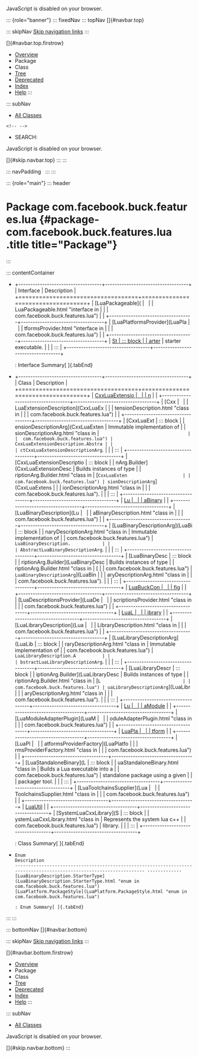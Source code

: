 <div>

JavaScript is disabled on your browser.

</div>

::: {role="banner"}
::: fixedNav
::: topNav
[]{#navbar.top}

::: skipNav
[Skip navigation links](#skip.navbar.top "Skip navigation links")
:::

[]{#navbar.top.firstrow}

-   [Overview](../../../../../index.html)
-   Package
-   Class
-   [Tree](package-tree.html)
-   [Deprecated](../../../../../deprecated-list.html)
-   [Index](../../../../../index-all.html)
-   [Help](../../../../../help-doc.html)
:::

::: subNav
-   [All Classes](../../../../../allclasses.html)

```{=html}
<!-- -->
```
-   SEARCH:

<div>

<div>

JavaScript is disabled on your browser.

</div>

</div>

[]{#skip.navbar.top}
:::
:::

::: navPadding
 
:::
:::

::: {role="main"}
::: header
# Package com.facebook.buck.features.lua {#package-com.facebook.buck.features.lua .title title="Package"}
:::

::: contentContainer
-   +-----------------------------------+-----------------------------------+
    | Interface                         | Description                       |
    +===================================+===================================+
    | [LuaPackageable](                 |                                   |
    | LuaPackageable.html "interface in |                                   |
    |  com.facebook.buck.features.lua") |                                   |
    +-----------------------------------+-----------------------------------+
    | [LuaPlatformsProvider](LuaPla     |                                   |
    | tformsProvider.html "interface in |                                   |
    |  com.facebook.buck.features.lua") |                                   |
    +-----------------------------------+-----------------------------------+
    | [St                               | ::: block                         |
    | arter](Starter.html "interface in | An interface which builds a Lua   |
    |  com.facebook.buck.features.lua") | starter executable.               |
    |                                   | :::                               |
    +-----------------------------------+-----------------------------------+

    : Interface Summary[ ]{.tabEnd}

-   +-----------------------------------+-----------------------------------+
    | Class                             | Description                       |
    +===================================+===================================+
    | [CxxLuaExtensio                   |                                   |
    | n](CxxLuaExtension.html "class in |                                   |
    |  com.facebook.buck.features.lua") |                                   |
    +-----------------------------------+-----------------------------------+
    | [Cxx                              |                                   |
    | LuaExtensionDescription](CxxLuaEx |                                   |
    | tensionDescription.html "class in |                                   |
    |  com.facebook.buck.features.lua") |                                   |
    +-----------------------------------+-----------------------------------+
    | [CxxLuaExt                        | ::: block                         |
    | ensionDescriptionArg](CxxLuaExten | Immutable implementation of       |
    | sionDescriptionArg.html "class in | `                                 |
    |  com.facebook.buck.features.lua") | CxxLuaExtensionDescription.Abstra |
    |                                   | ctCxxLuaExtensionDescriptionArg`. |
    |                                   | :::                               |
    +-----------------------------------+-----------------------------------+
    | [CxxLuaExtensionDescriptio        | ::: block                         |
    | nArg.Builder](CxxLuaExtensionDesc | Builds instances of type          |
    | riptionArg.Builder.html "class in | [`CxxLuaExten                     |
    |  com.facebook.buck.features.lua") | sionDescriptionArg`](CxxLuaExtens |
    |                                   | ionDescriptionArg.html "class in  |
    |                                   | com.facebook.buck.features.lua"). |
    |                                   | :::                               |
    +-----------------------------------+-----------------------------------+
    | [Lu                               |                                   |
    | aBinary](LuaBinary.html "class in |                                   |
    |  com.facebook.buck.features.lua") |                                   |
    +-----------------------------------+-----------------------------------+
    | [LuaBinaryDescription](Lu         |                                   |
    | aBinaryDescription.html "class in |                                   |
    |  com.facebook.buck.features.lua") |                                   |
    +-----------------------------------+-----------------------------------+
    | [LuaBinaryDescriptionArg](LuaBi   | ::: block                         |
    | naryDescriptionArg.html "class in | Immutable implementation of       |
    |  com.facebook.buck.features.lua") | `LuaBinaryDescription.            |
    |                                   | AbstractLuaBinaryDescriptionArg`. |
    |                                   | :::                               |
    +-----------------------------------+-----------------------------------+
    | [LuaBinaryDesc                    | ::: block                         |
    | riptionArg.Builder](LuaBinaryDesc | Builds instances of type          |
    | riptionArg.Builder.html "class in | [                                 |
    |  com.facebook.buck.features.lua") | `LuaBinaryDescriptionArg`](LuaBin |
    |                                   | aryDescriptionArg.html "class in  |
    |                                   | com.facebook.buck.features.lua"). |
    |                                   | :::                               |
    +-----------------------------------+-----------------------------------+
    | [LuaBuckCon                       |                                   |
    | fig](LuaBuckConfig.html "class in |                                   |
    |  com.facebook.buck.features.lua") |                                   |
    +-----------------------------------+-----------------------------------+
    | [LuaDescriptionsProvider](LuaDe   |                                   |
    | scriptionsProvider.html "class in |                                   |
    |  com.facebook.buck.features.lua") |                                   |
    +-----------------------------------+-----------------------------------+
    | [LuaL                             |                                   |
    | ibrary](LuaLibrary.html "class in |                                   |
    |  com.facebook.buck.features.lua") |                                   |
    +-----------------------------------+-----------------------------------+
    | [LuaLibraryDescription](Lua       |                                   |
    | LibraryDescription.html "class in |                                   |
    |  com.facebook.buck.features.lua") |                                   |
    +-----------------------------------+-----------------------------------+
    | [LuaLibraryDescriptionArg](LuaLib | ::: block                         |
    | raryDescriptionArg.html "class in | Immutable implementation of       |
    |  com.facebook.buck.features.lua") | `LuaLibraryDescription.A          |
    |                                   | bstractLuaLibraryDescriptionArg`. |
    |                                   | :::                               |
    +-----------------------------------+-----------------------------------+
    | [LuaLibraryDescr                  | ::: block                         |
    | iptionArg.Builder](LuaLibraryDesc | Builds instances of type          |
    | riptionArg.Builder.html "class in | [`L                               |
    |  com.facebook.buck.features.lua") | uaLibraryDescriptionArg`](LuaLibr |
    |                                   | aryDescriptionArg.html "class in  |
    |                                   | com.facebook.buck.features.lua"). |
    |                                   | :::                               |
    +-----------------------------------+-----------------------------------+
    | [Lu                               |                                   |
    | aModule](LuaModule.html "class in |                                   |
    |  com.facebook.buck.features.lua") |                                   |
    +-----------------------------------+-----------------------------------+
    | [LuaModuleAdapterPlugin](LuaM     |                                   |
    | oduleAdapterPlugin.html "class in |                                   |
    |  com.facebook.buck.features.lua") |                                   |
    +-----------------------------------+-----------------------------------+
    | [LuaPla                           |                                   |
    | tform](LuaPlatform.html "class in |                                   |
    |  com.facebook.buck.features.lua") |                                   |
    +-----------------------------------+-----------------------------------+
    | [LuaPl                            |                                   |
    | atformsProviderFactory](LuaPlatfo |                                   |
    | rmsProviderFactory.html "class in |                                   |
    |  com.facebook.buck.features.lua") |                                   |
    +-----------------------------------+-----------------------------------+
    | [LuaStandaloneBinary](L           | ::: block                         |
    | uaStandaloneBinary.html "class in | Builds a Lua executable into a    |
    |  com.facebook.buck.features.lua") | standalone package using a given  |
    |                                   | packager tool.                    |
    |                                   | :::                               |
    +-----------------------------------+-----------------------------------+
    | [LuaToolchainsSupplier](Lua       |                                   |
    | ToolchainsSupplier.html "class in |                                   |
    |  com.facebook.buck.features.lua") |                                   |
    +-----------------------------------+-----------------------------------+
    | [LuaUtil](LuaUtil.html "class in  |                                   |
    |  com.facebook.buck.features.lua") |                                   |
    +-----------------------------------+-----------------------------------+
    | [SystemLuaCxxLibrary](S           | ::: block                         |
    | ystemLuaCxxLibrary.html "class in | Represents the system lua c++     |
    |  com.facebook.buck.features.lua") | library.                          |
    |                                   | :::                               |
    +-----------------------------------+-----------------------------------+

    : Class Summary[ ]{.tabEnd}

-   
      Enum                                                                                                                 Description
      -------------------------------------------------------------------------------------------------------------------- -------------
      [LuaBinaryDescription.StarterType](LuaBinaryDescription.StarterType.html "enum in com.facebook.buck.features.lua")    
      [LuaPlatform.PackageStyle](LuaPlatform.PackageStyle.html "enum in com.facebook.buck.features.lua")                    

      : Enum Summary[ ]{.tabEnd}
:::
:::

::: bottomNav
[]{#navbar.bottom}

::: skipNav
[Skip navigation links](#skip.navbar.bottom "Skip navigation links")
:::

[]{#navbar.bottom.firstrow}

-   [Overview](../../../../../index.html)
-   Package
-   Class
-   [Tree](package-tree.html)
-   [Deprecated](../../../../../deprecated-list.html)
-   [Index](../../../../../index-all.html)
-   [Help](../../../../../help-doc.html)
:::

::: subNav
-   [All Classes](../../../../../allclasses.html)

<div>

<div>

JavaScript is disabled on your browser.

</div>

</div>

[]{#skip.navbar.bottom}
:::
